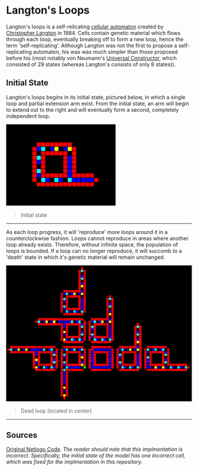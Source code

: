 # Langton's Loops
Langton's loops is a self-relicating [cellular automaton](https://en.wikipedia.org/wiki/Cellular_automaton) created by [Christopher Langton](https://en.wikipedia.org/wiki/Christopher_Langton) in 1984. Cells contain genetic material which flows through each loop, eventually breaking off to form a new loop, hence the term 'self-replicating'. Although Langton was not the first to propose a self-replicating automaton, his was was much simpler than those proposed before his (most notably von Neumann's [Universal Constructor](https://en.wikipedia.org/wiki/Von_Neumann_universal_constructor), which consisted of 29 states (whereas Langton's consists of only 8 states)).

## Initial State
Langton's loops begins in its initial state, pictured below, in which a single loop and partial extension arm exist. From the initial state, an arm will begin to extend out to the right and will eventually form a second, completely independent loop. 

![Langton's Loops initial state](images/initial_state.png) 

>Initial state
---

As each loop progress, it will 'reproduce' more loops around it in a counterclockwise fashion. Loops cannot reproduce in areas where another loop already exists. Therefore, without infinite space, the population of loops is bounded. If a loop can no longer reproduce, it will succomb to a 'death' state in which it's genetic material will remain unchanged.

![Dead Loops](images/dead_loops.png) 

>Dead loop (located in center)
---



## Sources
[Original Netlogo Code](ccl.northwestern.edu/netlogo/community/Loop%20de%20Langton%202.nlogo). *The reader should note that this implmentation is incorrect. Specifically, the initial state of the model has one incorrect cell, which was fixed for the implmentation in this repository.*
